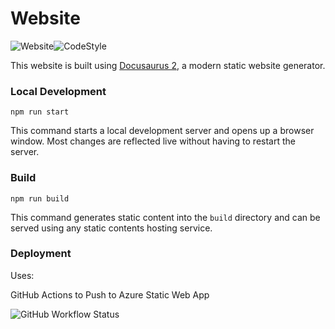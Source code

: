 # Website

![Website](https://img.shields.io/website?down_color=red&down_message=offline&logo=Microsoft%20Azure&up_color=green&up_message=online&url=https%3A%2F%2Fanthonycastaneda.com)![CodeStyle](https://img.shields.io/static/v1?label=code%20style&message=prettier&color=ff69b4&logo=prettier&logoColor=ff69b4)

This website is built using [Docusaurus 2](https://docusaurus.io/), a modern static website generator.

### Local Development

```shell
npm run start
```

This command starts a local development server and opens up a browser window. Most changes are reflected live without having to restart the server.

### Build

```shell
npm run build
```

This command generates static content into the `build` directory and can be served using any static contents hosting service.

### Deployment

Uses:

GitHub Actions to Push to Azure Static Web App

![GitHub Workflow Status](https://img.shields.io/github/workflow/status/anthonycastaneda/web/azure-static-webapps?color=green&label=Deploy&logo=Microsoft%20Azure)
